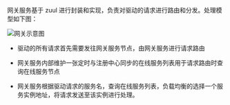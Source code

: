 网关服务基于 zuul 进行封装和实现，负责对驱动的请求进行路由和分发。处理模型如下图：

![网关示意图][gateway_arch]


- 驱动的所有请求首先需要发往网关服务节点，由网关服务进行请求路由

- 网关服务内部维护一张定时与注册中心同步的在线服务列表用于请求路由时查询在线服务节点

- 网关服务根据驱动请求的服务名，查询在线服务列表，负载均衡的选择一个服务实例地址，将请求发送至该实例进行处理。

 
[gateway_arch]:Architecture/Microservice/gateway.png